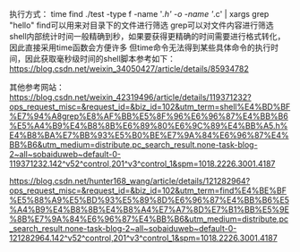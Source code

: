 执行方式：
time find ./test -type f -name '*.h' -o -name '*.c' | xargs grep "hello"
find可以用来对目录下的文件进行筛选
grep可以对文件内容进行筛选
shell内部统计时间一般精确到秒，如果要获得更精确的时间需要进行格式转化，因此直接采用time函数会方便许多
但time命令无法得到某些具体命令的执行时间，因此获取毫秒级时间的shell脚本参考如下：
https://blog.csdn.net/weixin_34050427/article/details/85934782


其他参考网站：
https://blog.csdn.net/weixin_42319496/article/details/119371232?ops_request_misc=&request_id=&biz_id=102&utm_term=shell%E4%BD%BF%E7%94%A8grep%E8%AF%BB%E5%8F%96%E6%96%87%E4%BB%B6%E5%A4%B9%E4%B8%8B%E6%89%80%E6%9C%89%E4%BB%A5.h%E4%B8%BA%E7%BB%93%E5%B0%BE%E7%9A%84%E6%96%87%E4%BB%B6&utm_medium=distribute.pc_search_result.none-task-blog-2~all~sobaiduweb~default-0-119371232.142^v52^control,201^v3^control_1&spm=1018.2226.3001.4187

https://blog.csdn.net/hunter168_wang/article/details/121282964?ops_request_misc=&request_id=&biz_id=102&utm_term=find%E4%BE%BF%E5%88%A9%E5%BD%93%E5%89%8D%E6%96%87%E4%BB%B6%E5%A4%B9%E4%B8%8B%E4%B8%A4%E7%A7%8D%E7%B1%BB%E5%9E%8B%E7%9A%84%E6%96%87%E4%BB%B6&utm_medium=distribute.pc_search_result.none-task-blog-2~all~sobaiduweb~default-0-121282964.142^v52^control,201^v3^control_1&spm=1018.2226.3001.4187